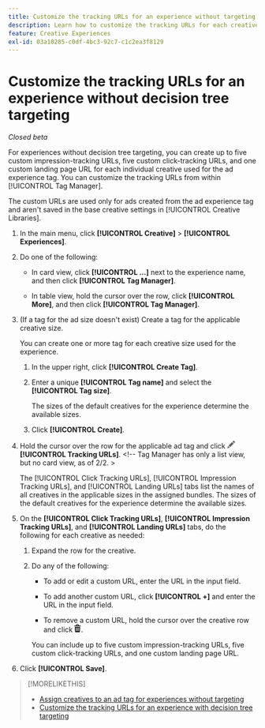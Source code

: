 ```yaml
---
title: Customize the tracking URLs for an experience without targeting
description: Learn how to customize the tracking URLs for each creative in an experience without decision tree targeting.
feature: Creative Experiences
exl-id: 03a10285-c0df-4bc3-92c7-c1c2ea3f8129
---
```

# Customize the tracking URLs for an experience without decision tree targeting

*Closed beta*

For experiences without decision tree targeting, you can create up to five custom impression-tracking URLs, five custom click-tracking URLs, and one custom landing page URL for each individual creative used for the ad experience tag. You can customize the tracking URLs from within [!UICONTROL Tag Manager].

The custom URLs are used only for ads created from the ad experience tag and aren't saved in the base creative settings in [!UICONTROL Creative Libraries].

1. In the main menu, click **[!UICONTROL Creative]** > **[!UICONTROL Experiences]**.

1. Do one of the following:

   * In card view, click **[!UICONTROL ...]** next to the experience name, and then click **[!UICONTROL Tag Manager]**.
     
   * In table view, hold the cursor over the row, click **[!UICONTROL More]**, and then click **[!UICONTROL Tag Manager]**.

1. (If a tag for the ad size doesn't exist) Create a tag for the applicable creative size.

   You can create one or more tag for each creative size used for the experience.

   1. In the upper right, click **[!UICONTROL Create Tag]**.

   1. Enter a unique **[!UICONTROL Tag name]** and select the **[!UICONTROL Tag size]**.

      The sizes of the default creatives for the experience determine the available sizes.

   1. Click **[!UICONTROL Create]**.

1. Hold the cursor over the row for the applicable ad tag and click ![Edit tracking URLs](/help/creative/assets/edit-gray.png "Edit tracking URLs") **[!UICONTROL Tracking URLs]**. <!-- For targeted experiences, this is "EDIT Tracking URLs" --><!-- Tag Manager has only a list view, but no card view, as of 2/2. >

   The [!UICONTROL Click Tracking URLs], [!UICONTROL Impression Tracking URLs], and [!UICONTROL Landing URLs] tabs list the names of all creatives in the applicable sizes in the assigned bundles. The sizes of the default creatives for the experience determine the available sizes.<!-- There's no distinct "Creative Sizes" setting. -->

1. On the **[!UICONTROL Click Tracking URLs]**, **[!UICONTROL Impression Tracking URLs]**, and **[!UICONTROL Landing URLs]** tabs, do the following for each creative as needed:

   1. Expand the row for the creative.

   1. Do any of the following:
   
      * To add or edit a custom URL, enter the URL in the input field.
      
      * To add another custom URL, click **[!UICONTROL +]** and enter the URL in the input field.

      * To remove a custom URL, hold the cursor over the creative row and click ![Delete](/help/creative/assets/delete.png "Delete").

      You can include up to five custom impression-tracking URLs, five custom click-tracking URLs, and one custom landing page URL.

1. Click **[!UICONTROL Save]**.

>[!MORELIKETHIS]
>
>* [Assign creatives to an ad tag for experiences without targeting](experience-tag-assign-creatives.md)
>* [Customize the tracking URLs for an experience with decision tree targeting](experience-tracking-urls-targeting.md)

